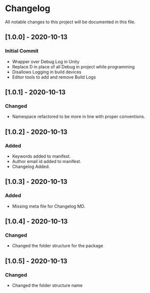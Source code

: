 # Changelog
All notable changes to this project will be documented in this file.

## [1.0.0] - 2020-10-13

### Initial Commit

- Wrapper over Debug.Log in Unity
- Replace D in place of all Debug in project while programming
- Disallows Logging in build devices
- Editor tools to add and remove Build Logs

## [1.0.1] - 2020-10-13

### Changed

- Namespace refactored to be more in line with proper conventions.

## [1.0.2] - 2020-10-13

### Added

- Keywords added to manifest.
- Author email id added to manifest.
- Changelog Added.

## [1.0.3] - 2020-10-13

### Added

- Missing meta file for Changelog MD.

## [1.0.4] - 2020-10-13

### Changed

- Changed the folder structure for the package

## [1.0.5] - 2020-10-13

### Changed

- Changed the folder structure name